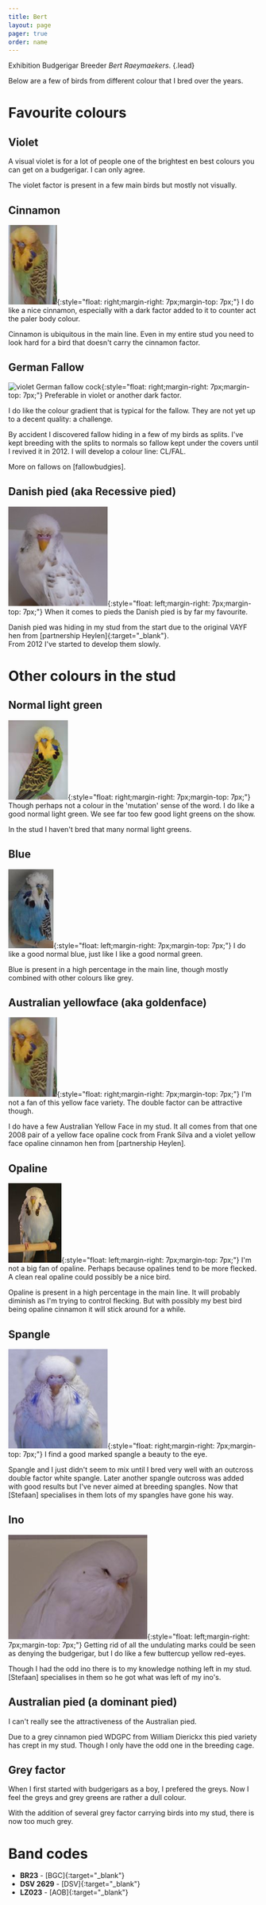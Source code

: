 ```yaml
---
title: Bert
layout: page
pager: true
order: name
---
```


Exhibition Budgerigar Breeder *Bert Raeymaekers*.
{.lead}

Below are a few of birds from different colour that I bred over the years.

# Favourite colours

## Violet

A visual violet is for a lot of people one of the brightest en best colours you can get on a budgerigar. I can only agree.

The violet factor is present in a few main birds but mostly not visually.

## Cinnamon

![Australien yellow face cinnamon cock](/img/bert_cinnamon.jpeg){:style="float: right;margin-right: 7px;margin-top: 7px;"}
I do like a nice cinnamon, especially with a dark factor added to it to counter act the paler body colour.

Cinnamon is ubiquitous in the main line. Even in my entire stud you need to look hard for a bird that doesn't carry the cinnamon factor.
<br clear="all">

## German Fallow

![violet German fallow cock](/img/bert_fallow.jpeg){:style="float: right;margin-right: 7px;margin-top: 7px;"}
Preferable in violet or another dark factor.

I do like the colour gradient that is typical for the fallow. They are not yet up to a decent quality: a challenge.

By accident I discovered fallow hiding in a few of my birds as splits. I've kept breeding with the splits to normals so fallow kept under the covers until I revived it in 2012. I will develop a colour line: CL/FAL.

More on fallows on [fallowbudgies].
<br clear="all">

## Danish pied (aka Recessive pied)

![grey Danish pied cock](/img/bert_pied.jpeg){:style="float: left;margin-right: 7px;margin-top: 7px;"}
When it comes to pieds the Danish pied is by far my favourite.

Danish pied was hiding in my stud from the start due to the original VAYF hen from [partnership Heylen]{:target="_blank"}.  
From 2012 I've started to develop them slowly.
<br clear="all">

# Other colours in the stud

## Normal light green

![light green cock](/img/bert_normal.jpeg){:style="float: right;margin-right: 7px;margin-top: 7px;"}
Though perhaps not a colour in the 'mutation' sense of the word.
I do like a good normal light green.
We see far too few good light greens on the show.

In the stud I haven't bred that many normal light greens.
<br clear="all">

## Blue

![blue cock](/img/bert_blue.jpeg){:style="float: left;margin-right: 7px;margin-top: 7px;"}
I do like a good normal blue, just like I like a good normal green.

Blue is present in a high percentage in the main line, though mostly combined with other colours like grey.
<br clear="all">

## Australian yellowface (aka goldenface)

![Australien yellow face cinnamon cock](/img/bert_cinnamon.jpeg){:style="float: right;margin-right: 7px;margin-top: 7px;"}
I'm not a fan of this yellow face variety. The double factor can be attractive though.

I do have a few Australian Yellow Face in my stud.
It all comes from that one 2008 pair of a yellow face opaline cock from Frank Silva and a violet yellow face opaline cinnamon hen from [partnership Heylen].
<br clear="all">

## Opaline

![sky violet opaline cinnamon cock](/img/bert_opaline.jpeg){:style="float: left;margin-right: 7px;margin-top: 7px;"}
I'm not a big fan of opaline. Perhaps because opalines tend to be more flecked.
A clean real opaline could possibly be a nice bird.

Opaline is present in a high percentage in the main line.
It will probably diminish as I'm trying to control flecking.
But with possibly my best bird being opaline cinnamon it will stick around for a while.
<br clear="all">

## Spangle

![sky blue spangle cinnamon baby hen](/img/bert_spangle.jpeg){:style="float: right;margin-right: 7px;margin-top: 7px;"}
I find a good marked spangle a beauty to the eye.

Spangle and I just didn't seem to mix until I bred very well with an outcross double factor white spangle.
Later another spangle outcross was added with good results but I've never aimed at breeding spangles.
Now that [Stefaan] specialises in them lots of my spangles have gone his way.
<br clear="all">

## Ino

![albino baby hen](/img/bert_ino.jpeg){:style="float: left;margin-right: 7px;margin-top: 7px;"}
Getting rid of all the undulating marks could be seen as denying the budgerigar, but I do like a few buttercup yellow red-eyes.

Though I had the odd ino there is to my knowledge nothing left in my stud.
[Stefaan] specialises in them so he got what was left of my ino's.
<br clear="all">

## Australian pied (a dominant pied)

I can't really see the attractiveness of the Australian pied.

Due to a grey cinnamon pied WDGPC from William Dierickx this pied variety has crept in my stud.
Though I only have the odd one in the breeding cage.

## Grey factor

When I first started with budgerigars as a boy, I prefered the greys. Now I feel the greys and grey greens are rather a dull colour.

With the addition of several grey factor carrying birds into my stud, there is now too much grey.

# Band codes

* **BR23** - [BGC]{:target="_blank"}
* **DSV 2629** - [DSV]{:target="_blank"}
* **LZ023** - [AOB]{:target="_blank"}

